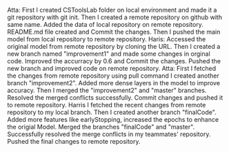 Atta:
First I created CSToolsLab folder on local environment and made it a git repository with git init.
Then I created a remote repository on github with same name.
Added the data of local repository on remote repository.
README.md file created and Commit the changes.
Then I pushed the main model from local repository to remote repository.
Haris:
Accessed the original model from remote repository by cloning the URL.
Then I created a new branch named "improvement1" and made some changes in orginal code.
Improved the accurracy by 0.6 and Commit the changes.
Pushed the new branch and improved code on remote repository.
Atta:
First I fetched the changes from remote repository using pull command
I created another branch "improvement2".
Added more dense layers in the model to improve accuracy.
Then I merged the "improvement2" and "master" branches.
Resolved the merged conflicts successfully.
Commit changes and pushed it to remote repository.
Harris
I fetched the recent changes from remote repository to my local branch.
Then I created another branch "finalCode".
Added more features like earlyStopping, increased the epochs to enhance the origial Model.
Merged the branches "finalCode" and "master".
Successfully resolved the merge conflicts in my teammates' repository.
Pushed the final changes to remote repository.


